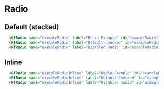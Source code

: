 # Radio

## Default (stacked)

<Preview>
  <RfRadio name="exampleRadio" label="Radio Example" id="exampleRadio1" value="option1"/>
  <RfRadio name="exampleRadio" label="Default Checked" id="exampleRadio2" value="option2" checked/>
  <RfRadio name="exampleRadio" label="Disabled Radio" id="exampleRadio3" value="option3" disabled/>
</Preview>

```html
  <RfRadio name="exampleRadio" label="Radio Example" id="exampleRadio1" value="option1"/>
  <RfRadio name="exampleRadio" label="Default Checked" id="exampleRadio2" value="option2" checked/>
  <RfRadio name="exampleRadio" label="Disabled Radio" id="exampleRadio3" value="option3" disabled/>
```


## Inline

<Preview>
  <RfRadio name="exampleRadioInline" label="Radio Example" id="exampleRadioInline1" value="optionInline1" inline/>
  <RfRadio name="exampleRadioInline" label="Default Checked" id="exampleRadioInline2" value="optionInline2" checked inline/>
  <RfRadio name="exampleRadioInline" label="Disabled Radio" id="exampleRadioInline3" value="optionInline3" disabled inline/>
</Preview>

```html
  <RfRadio name="exampleRadioInline" label="Radio Example" id="exampleRadioInline1" value="optionInline1" inline/>
  <RfRadio name="exampleRadioInline" label="Default Checked" id="exampleRadioInline2" value="optionInline2" checked inline/>
  <RfRadio name="exampleRadioInline" label="Disabled Radio" id="exampleRadioInline3" value="optionInline3" disabled inline/>
```
